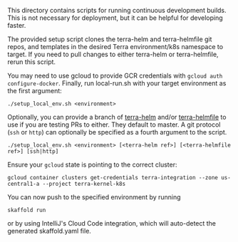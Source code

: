 This directory contains scripts for running continuous development builds. This
is not necessary for deployment, but it can be helpful for developing faster.

The provided setup script clones the terra-helm and terra-helmfile git repos,
and templates in the desired Terra environment/k8s namespace to target.
If you need to pull changes to either terra-helm or terra-helmfile, rerun this script.

You may need to use gcloud to provide GCR
 credentials with `gcloud auth configure-docker`. Finally, run local-run.sh with
  your target environment as the first argument:

```
./setup_local_env.sh <environment>
```

Optionally, you can provide a branch of [terra-helm](https://github.com/broadinstitute/terra-helm) and/or [terra-helmfile](https://github.com/broadinstitute/terra-helmfile) to use if you are testing PRs to either. They default to master. A git protocol (`ssh` or `http`) can optionally be specified as a fourth argument to the script.
```
./setup_local_env.sh <environment> [<terra-helm ref>] [<terra-helmfile ref>] [ssh|http]
```

Ensure your `gcloud` state is pointing to the correct cluster:
```
gcloud container clusters get-credentials terra-integration --zone us-central1-a --project terra-kernel-k8s
```

You can now push to the specified environment by running

```
skaffold run
```

or by using IntelliJ's Cloud Code integration, which will auto-detect the
generated skaffold.yaml file.
